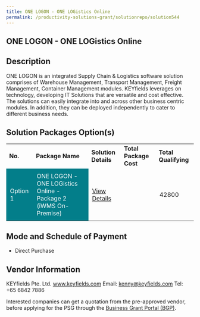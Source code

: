 ```yaml
---
title: ONE LOGON - ONE LOGistics Online
permalink: /productivity-solutions-grant/solutionrepo/solution544
---
```


## ONE LOGON - ONE LOGistics Online

## Description

ONE LOGON is an integrated Supply Chain & Logistics software solution comprises of Warehouse Management, Transport Management, Freight Management, Container Management modules.
KEYfields leverages on technology, developing IT Solutions that are versatile and cost effective. The solutions can easily integrate into and across other business centric modules. In addition, they can be deployed independently to cater to different business needs.

## Solution Packages Option(s)

<table>
<tr>
<td><b>No.</b></td>
<td><b>Package Name</b></td>
<td><b>Solution Details</b></td>
<td><b>Total Package Cost</b></td>
<td><b>Total Qualifying</b></td>
</tr>
<tr>
<td style='padding: 10px; background-color: #037E8A; color: #FFFFFF;'>Option 1</td>
<td style='padding: 10px; background-color: #037E8A; color: #FFFFFF;'>ONE LOGON - ONE LOGistics Online - Package 2 (iWMS On-Premise)</td>
<td style='padding: 10px;'><a href='https://www.gobusiness.gov.sg/images/psg/KEYfields_Annex_3_Part_2.pdf' target='_blank'>View Details</a></td>
<td style='padding: 10px;'></td>
<td style='padding: 10px;'>42800</td>
</tr>
</table>

## Mode and Schedule of Payment

 - Direct Purchase

## Vendor Information

 KEYfields Pte. Ltd.
www.keyfields.com
Email: kenny@keyfields.com
Tel: +65 6842 7886

Interested companies can get a quotation from the pre-approved vendor, before applying for the PSG through the <a href='https://www.businessgrants.gov.sg/'>Business Grant Portal (BGP)</a>.

<script src="/jquery/resize-tables.js"></script>
